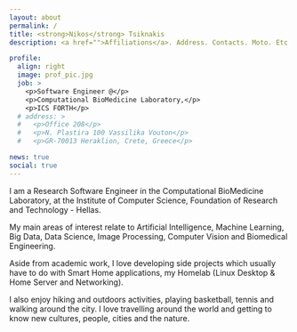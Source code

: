 ```yaml
---
layout: about
permalink: /
title: <strong>Nikos</strong> Tsiknakis
description: <a href="">Affiliations</a>. Address. Contacts. Moto. Etc.

profile:
  align: right
  image: prof_pic.jpg
  job: >
    <p>Software Engineer @</p>
    <p>Computational BioMedicine Laboratory,</p>
    <p>ICS FORTH</p>
  # address: >
  #   <p>Office 208</p>
  #   <p>N. Plastira 100 Vassilika Vouton</p>
  #   <p>GR-70013 Heraklion, Crete, Greece</p>

news: true
social: true
---
```


I am a Research Software Engineer in the Computational BioMedicine Laboratory, at the Institute of Computer Science, Foundation of Research and Technology - Hellas.

My main areas of interest relate to Artificial Intelligence, Machine Learning, Big Data, Data Science, Image Processing, Computer Vision and Biomedical Engineering.

Aside from academic work, I love developing side projects which usually have to do with Smart Home applications, my Homelab (Linux Desktop & Home Server and Networking).

I also enjoy hiking and outdoors activities, playing basketball, tennis and walking around the city. I love travelling around the world and getting to know new cultures, people, cities and the nature.


